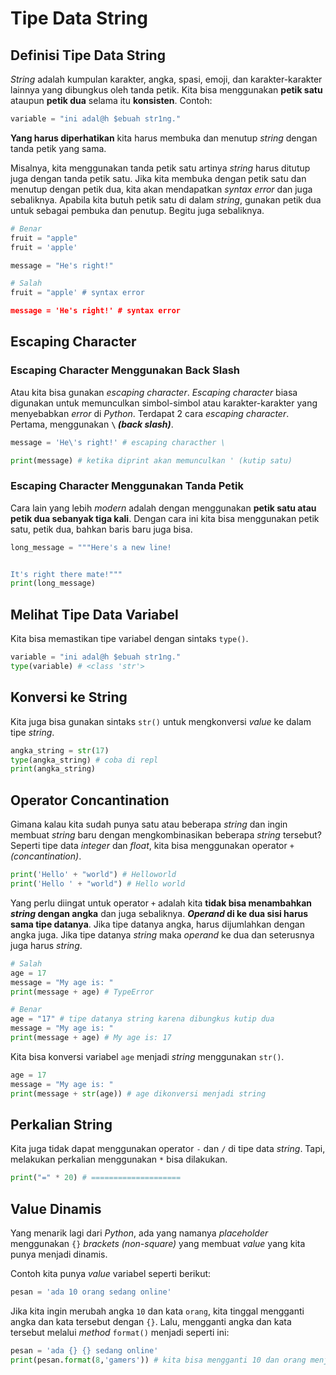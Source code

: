 # Tipe Data String

## Definisi Tipe Data String

*String* adalah kumpulan karakter, angka, spasi, emoji, dan karakter-karakter lainnya yang dibungkus oleh tanda petik. Kita bisa menggunakan **petik satu** ataupun **petik dua** selama itu **konsisten**. Contoh:

```Python
variable = "ini adal@h $ebuah str1ng."
```

**Yang harus diperhatikan** kita harus membuka dan menutup *string* dengan tanda petik yang sama.

Misalnya, kita menggunakan tanda petik satu artinya *string* harus ditutup juga dengan tanda petik satu. Jika kita membuka dengan petik satu dan menutup dengan petik dua, kita akan mendapatkan *syntax error* dan juga sebaliknya. Apabila kita butuh petik satu di dalam *string*, gunakan petik dua untuk sebagai pembuka dan penutup. Begitu juga sebaliknya.

```Python
# Benar
fruit = "apple"
fruit = 'apple'

message = "He's right!"

# Salah
fruit = "apple' # syntax error

message = 'He's right!' # syntax error
```

## Escaping Character

### Escaping Character Menggunakan Back Slash

Atau kita bisa gunakan *escaping character*. *Escaping character* biasa digunakan untuk memunculkan simbol-simbol atau karakter-karakter yang menyebabkan *error* di *Python*. Terdapat 2 cara *escaping character*. Pertama, menggunakan **`\` *(back slash)***.

```Python
message = 'He\'s right!' # escaping characther \

print(message) # ketika diprint akan memunculkan ' (kutip satu)
```

### Escaping Character Menggunakan Tanda Petik

Cara lain yang lebih *modern* adalah dengan menggunakan **petik satu atau petik dua sebanyak tiga kali**. Dengan cara ini kita bisa menggunakan petik satu, petik dua, bahkan baris baru juga bisa.

```Python
long_message = """Here's a new line!


It's right there mate!"""
print(long_message)
```

## Melihat Tipe Data Variabel

Kita bisa memastikan tipe variabel dengan sintaks `type()`.

```Python
variable = "ini adal@h $ebuah str1ng."
type(variable) # <class 'str'>
```

## Konversi ke String

Kita juga bisa gunakan sintaks `str()` untuk mengkonversi *value* ke dalam tipe *string*.

```Python
angka_string = str(17)
type(angka_string) # coba di repl
print(angka_string)
```

## Operator Concantination

Gimana kalau kita sudah punya satu atau beberapa *string* dan ingin membuat *string* baru dengan mengkombinasikan beberapa *string* tersebut? Seperti tipe data *integer* dan *float*, kita bisa menggunakan operator `+` *(concantination)*.

```Python
print('Hello' + "world") # Helloworld
print('Hello ' + "world") # Hello world
```

Yang perlu diingat untuk operator `+` adalah kita **tidak bisa menambahkan *string* dengan angka** dan juga sebaliknya. ***Operand* di ke dua sisi harus sama tipe datanya**. Jika tipe datanya angka, harus dijumlahkan dengan angka juga. Jika tipe datanya *string* maka *operand* ke dua dan seterusnya juga harus *string*.

```Python
# Salah
age = 17
message = "My age is: "
print(message + age) # TypeError

# Benar
age = "17" # tipe datanya string karena dibungkus kutip dua
message = "My age is: "
print(message + age) # My age is: 17
```

Kita bisa konversi variabel `age` menjadi *string* menggunakan `str()`.

```Python
age = 17
message = "My age is: "
print(message + str(age)) # age dikonversi menjadi string
```

## Perkalian String

Kita juga tidak dapat menggunakan operator `-` dan `/` di tipe data *string*. Tapi, melakukan perkalian menggunakan `*` bisa dilakukan.

```Python
print("=" * 20) # ====================
```

## Value Dinamis

Yang menarik lagi dari *Python*, ada yang namanya *placeholder* menggunakan `{}` *brackets (non-square)* yang membuat *value* yang kita punya menjadi dinamis.

Contoh kita punya *value* variabel seperti berikut:

```Python
pesan = 'ada 10 orang sedang online'
```

Jika kita ingin merubah angka `10` dan kata `orang`, kita tinggal mengganti angka dan kata tersebut dengan `{}`. Lalu, mengganti angka dan kata tersebut melalui *method* `format()` menjadi seperti ini:

```Python
pesan = 'ada {} {} sedang online'
print(pesan.format(8,'gamers')) # kita bisa mengganti 10 dan orang menjadi 8 dan gamers
```
